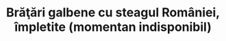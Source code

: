 ---
layout: post
title: "Brăţări galbene cu steagul României, împletite (momentan indisponibil)"
description: "Brăţări galbene cu steagul României, împletite."
img: "/assets/img/bratari-galbene-cu-steagul-romaniei-impletite-1.jpg"
img2: "/assets/img/bratari-galbene-cu-steagul-romaniei-impletite-2.jpg"
colors: "galben"
price: "7 RON /buc"
vertical: true
---